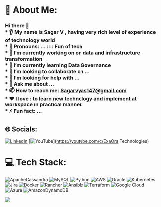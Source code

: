 # 💫 About Me:
### Hi there 👋<br>* 👂 My name is Sagar V , having very rich level of experience of technology world<br>* 👩 Pronouns: ...  :::: Fun of tech<br>* 🔭 I’m currently working on on data and infrastructure transformation <br>* 🌱 I’m currently learning  Data Governance <br>* 🤝 I’m looking to collaborate on ...<br>* 🤔 I’m looking for help with ...<br>* 💬 Ask me about ...<br>* 📫 How to reach me: Sagarvyas147@gmail.com<br>* ❤️ I love : to learn new technology and implement at workspace in practical manner.<br>* ⚡ Fun fact: ...


## 🌐 Socials:
[![LinkedIn](https://img.shields.io/badge/LinkedIn-%230077B5.svg?logo=linkedin&logoColor=white)](https://linkedin.com/in/sagar---the---Master) [![YouTube](https://img.shields.io/badge/YouTube-%23FF0000.svg?logo=YouTube&logoColor=white)](https://youtube.com/c/ExaOra Technologies) 

# 💻 Tech Stack:
![ApacheCassandra](https://img.shields.io/badge/cassandra-%231287B1.svg?style=plastic&logo=apache-cassandra&logoColor=white) ![MySQL](https://img.shields.io/badge/mysql-%2300f.svg?style=plastic&logo=mysql&logoColor=white) ![Python](https://img.shields.io/badge/python-3670A0?style=plastic&logo=python&logoColor=ffdd54) ![AWS](https://img.shields.io/badge/AWS-%23FF9900.svg?style=plastic&logo=amazon-aws&logoColor=white) ![Oracle](https://img.shields.io/badge/Oracle-F80000?style=plastic&logo=oracle&logoColor=white) ![Kubernetes](https://img.shields.io/badge/kubernetes-%23326ce5.svg?style=plastic&logo=kubernetes&logoColor=white) ![Jira](https://img.shields.io/badge/jira-%230A0FFF.svg?style=plastic&logo=jira&logoColor=white) ![Docker](https://img.shields.io/badge/docker-%230db7ed.svg?style=plastic&logo=docker&logoColor=white) ![Rancher](https://img.shields.io/badge/rancher-%230075A8.svg?style=plastic&logo=rancher&logoColor=white) ![Ansible](https://img.shields.io/badge/ansible-%231A1918.svg?style=plastic&logo=ansible&logoColor=white) ![Terraform](https://img.shields.io/badge/terraform-%235835CC.svg?style=plastic&logo=terraform&logoColor=white) ![Google Cloud](https://img.shields.io/badge/Google%20Cloud-%234285F4.svg?style=plastic&logo=google-cloud&logoColor=white) ![Azure](https://img.shields.io/badge/azure-%230072C6.svg?style=plastic&logo=azure-devops&logoColor=white) ![AmazonDynamoDB](https://img.shields.io/badge/Amazon%20DynamoDB-4053D6?style=plastic&logo=Amazon%20DynamoDB&logoColor=white)

[![](https://visitcount.itsvg.in/api?id=sagar-screw&icon=0&color=0)](https://visitcount.itsvg.in)

<!-- Proudly created with GPRM ( https://gprm.itsvg.in ) -->
